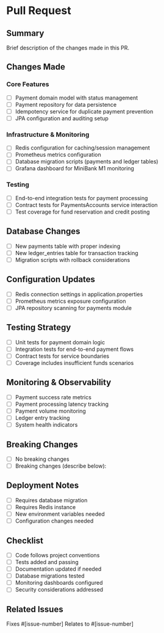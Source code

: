 # Pull Request

## Summary
Brief description of the changes made in this PR.

## Changes Made

### Core Features
- [ ] Payment domain model with status management
- [ ] Payment repository for data persistence
- [ ] Idempotency service for duplicate payment prevention
- [ ] JPA configuration and auditing setup

### Infrastructure & Monitoring
- [ ] Redis configuration for caching/session management
- [ ] Prometheus metrics configuration
- [ ] Database migration scripts (payments and ledger tables)
- [ ] Grafana dashboard for MiniBank M1 monitoring

### Testing
- [ ] End-to-end integration tests for payment processing
- [ ] Contract tests for PaymentsAccounts service interaction
- [ ] Test coverage for fund reservation and credit posting

## Database Changes
- [ ] New payments table with proper indexing
- [ ] New ledger_entries table for transaction tracking
- [ ] Migration scripts with rollback considerations

## Configuration Updates
- [ ] Redis connection settings in application.properties
- [ ] Prometheus metrics exposure configuration
- [ ] JPA repository scanning for payments module

## Testing Strategy
- [ ] Unit tests for payment domain logic
- [ ] Integration tests for end-to-end payment flows
- [ ] Contract tests for service boundaries
- [ ] Coverage includes insufficient funds scenarios

## Monitoring & Observability
- [ ] Payment success rate metrics
- [ ] Payment processing latency tracking
- [ ] Payment volume monitoring
- [ ] Ledger entry tracking
- [ ] System health indicators

## Breaking Changes
- [ ] No breaking changes
- [ ] Breaking changes (describe below):

## Deployment Notes
- [ ] Requires database migration
- [ ] Requires Redis instance
- [ ] New environment variables needed
- [ ] Configuration changes needed

## Checklist
- [ ] Code follows project conventions
- [ ] Tests added and passing
- [ ] Documentation updated if needed
- [ ] Database migrations tested
- [ ] Monitoring dashboards configured
- [ ] Security considerations addressed

## Related Issues
Fixes #[issue-number]
Relates to #[issue-number]